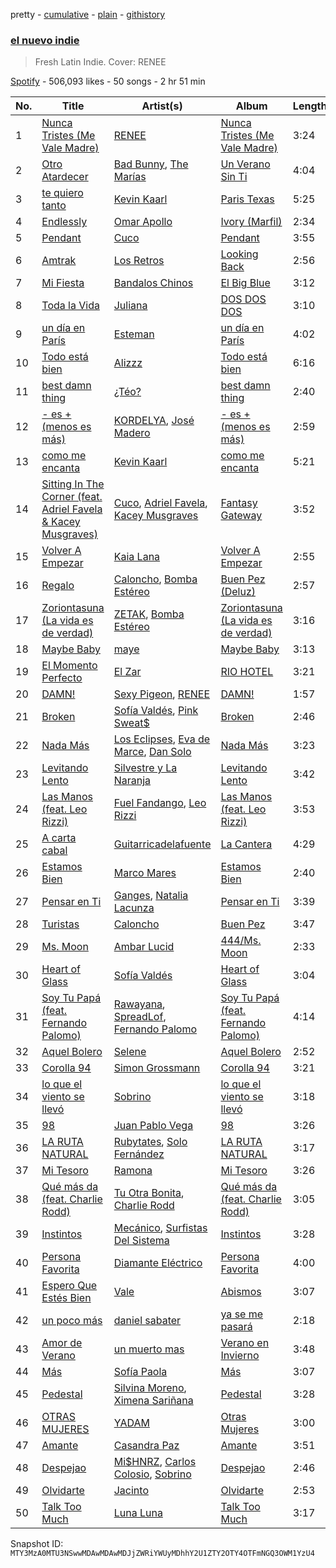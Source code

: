 pretty - [cumulative](/playlists/cumulative/37i9dQZF1DWU6aakG7fctq.md) - [plain](/playlists/plain/37i9dQZF1DWU6aakG7fctq) - [githistory](https://github.githistory.xyz/mackorone/spotify-playlist-archive/blob/main/playlists/plain/37i9dQZF1DWU6aakG7fctq)

### [el nuevo indie](https://open.spotify.com/playlist/37i9dQZF1DWU6aakG7fctq)

> Fresh Latin Indie\. Cover: RENEE

[Spotify](https://open.spotify.com/user/spotify) - 506,093 likes - 50 songs - 2 hr 51 min

| No. | Title | Artist(s) | Album | Length |
|---|---|---|---|---|
| 1 | [Nunca Tristes \(Me Vale Madre\)](https://open.spotify.com/track/3LWay44eeYFEh27Gf1UA7J) | [RENEE](https://open.spotify.com/artist/2pbO2XyPJGWz2s0OZeD4pR) | [Nunca Tristes \(Me Vale Madre\)](https://open.spotify.com/album/5YoNvYemEqvFVdWicpjPe8) | 3:24 |
| 2 | [Otro Atardecer](https://open.spotify.com/track/0E0DRHf5PfMeor0ZCwB3oT) | [Bad Bunny](https://open.spotify.com/artist/4q3ewBCX7sLwd24euuV69X), [The Marías](https://open.spotify.com/artist/2sSGPbdZJkaSE2AbcGOACx) | [Un Verano Sin Ti](https://open.spotify.com/album/3RQQmkQEvNCY4prGKE6oc5) | 4:04 |
| 3 | [te quiero tanto](https://open.spotify.com/track/04aBuWoZeHYJeDDTWYSgso) | [Kevin Kaarl](https://open.spotify.com/artist/6OBGbSaBUvQtk9wpQfDbOE) | [Paris Texas](https://open.spotify.com/album/2H7Ptwzuy83loDyZzHiPw8) | 5:25 |
| 4 | [Endlessly](https://open.spotify.com/track/4VUXAoJESfRV3ceUYtzfpQ) | [Omar Apollo](https://open.spotify.com/artist/5FxD8fkQZ6KcsSYupDVoSO) | [Ivory \(Marfil\)](https://open.spotify.com/album/3ZexesAv5PN4RPMiEkOEXC) | 2:34 |
| 5 | [Pendant](https://open.spotify.com/track/45iJnPjul5yDYefM6GEYZB) | [Cuco](https://open.spotify.com/artist/2Tglaf8nvDzwSQnpSrjLHP) | [Pendant](https://open.spotify.com/album/5Byl3llMQRhBj88mYrEbGS) | 3:55 |
| 6 | [Amtrak](https://open.spotify.com/track/5F6ekGcdu623mkhTVgk64Z) | [Los Retros](https://open.spotify.com/artist/0qraFJK6boYSp4ZMMX4PzG) | [Looking Back](https://open.spotify.com/album/7dPHUYbBBUfMj6LDD2Ui7Z) | 2:56 |
| 7 | [Mi Fiesta](https://open.spotify.com/track/1h1ryRXPpMLgXeYdq9qylK) | [Bandalos Chinos](https://open.spotify.com/artist/0wn2qDKzeFlhjRUtJAwJjp) | [El Big Blue](https://open.spotify.com/album/1K6DMhbzgcx1T8e4HPnOX4) | 3:12 |
| 8 | [Toda la Vida](https://open.spotify.com/track/2KSUy9yJZbXXfvIIIqQ6we) | [Juliana](https://open.spotify.com/artist/5Mc6124m8waYCvdYLyM8CY) | [DOS DOS DOS](https://open.spotify.com/album/0mND2TIOaPmbkchdyu59TP) | 3:10 |
| 9 | [un día en París](https://open.spotify.com/track/4qGSb2elUwIqbe4Psomxxs) | [Esteman](https://open.spotify.com/artist/3ZtIhDSOuRkpDyqjx53X1R) | [un día en París](https://open.spotify.com/album/5yhz5asZRCa5dceBZBicmo) | 4:02 |
| 10 | [Todo está bien](https://open.spotify.com/track/7mDCKxyt76ao6zoqQb1fiv) | [Alizzz](https://open.spotify.com/artist/23herDudxPBB3S81GB5uG3) | [Todo está bien](https://open.spotify.com/album/5bQI76VLd3mxqse1gRF6y0) | 6:16 |
| 11 | [best damn thing](https://open.spotify.com/track/3eJ5PX6pbzRGSmCFMzdsnF) | [¿Téo?](https://open.spotify.com/artist/0jsnWH4QCKcAMpR7vEhh9u) | [best damn thing](https://open.spotify.com/album/0LoAlGQH5OWrgmSKDs4Ad5) | 2:40 |
| 12 | [\- es + \(menos es más\)](https://open.spotify.com/track/3A5qg9rPxX4ANtff8ZLhMX) | [KORDELYA](https://open.spotify.com/artist/3JmbGjGpi55FRnjvjH9ljV), [José Madero](https://open.spotify.com/artist/62nVRNDLaS8m1p31F6omGw) | [\- es + \(menos es más\)](https://open.spotify.com/album/1y0JGvEzLx4z5kW1RbJaJA) | 2:59 |
| 13 | [como me encanta](https://open.spotify.com/track/6LkquZ7k3q1eeBtltF63lj) | [Kevin Kaarl](https://open.spotify.com/artist/6OBGbSaBUvQtk9wpQfDbOE) | [como me encanta](https://open.spotify.com/album/6YoWXvum55EbkVxoCawSZE) | 5:21 |
| 14 | [Sitting In The Corner \(feat\. Adriel Favela & Kacey Musgraves\)](https://open.spotify.com/track/1Cx5pTBRWI67JXVmMGJT23) | [Cuco](https://open.spotify.com/artist/2Tglaf8nvDzwSQnpSrjLHP), [Adriel Favela](https://open.spotify.com/artist/0PrhwIWbqYFYyY2ZrkIWgI), [Kacey Musgraves](https://open.spotify.com/artist/70kkdajctXSbqSMJbQO424) | [Fantasy Gateway](https://open.spotify.com/album/7JvjOgEBBcrLs9048x1QcM) | 3:52 |
| 15 | [Volver A Empezar](https://open.spotify.com/track/2UuR56kahTzNGArpn3PWEF) | [Kaia Lana](https://open.spotify.com/artist/2w1kIJBDjYnpHHVLiTn3FJ) | [Volver A Empezar](https://open.spotify.com/album/2u7Y1Qyval9xBgqWo26ivN) | 2:55 |
| 16 | [Regalo](https://open.spotify.com/track/3MXOxopceDsYngMsEpYBkN) | [Caloncho](https://open.spotify.com/artist/2z3KntXLyEF5Lvz1kpdBoA), [Bomba Estéreo](https://open.spotify.com/artist/5n9bMYfz9qss2VOW89EVs2) | [Buen Pez \(Deluz\)](https://open.spotify.com/album/3s2UhG2xtyqzAVc9qGqWpe) | 2:57 |
| 17 | [Zoriontasuna \(La vida es de verdad\)](https://open.spotify.com/track/1DrFtxkulZZnuEHOVdWCJC) | [ZETAK](https://open.spotify.com/artist/4fYuFg89YvkN1bUwpXumdE), [Bomba Estéreo](https://open.spotify.com/artist/5n9bMYfz9qss2VOW89EVs2) | [Zoriontasuna \(La vida es de verdad\)](https://open.spotify.com/album/4lyrZqAyG9yd8FiSYDPvwa) | 3:16 |
| 18 | [Maybe Baby](https://open.spotify.com/track/2SAIOfbBGw6Vvt8sW3qkP2) | [maye](https://open.spotify.com/artist/5ti5FPHgtaSf15KcUisZMt) | [Maybe Baby](https://open.spotify.com/album/3Nv4qF7y94KVdKMXoBYW1B) | 3:13 |
| 19 | [El Momento Perfecto](https://open.spotify.com/track/7LUepo06YjPnIoDVmiwYlJ) | [El Zar](https://open.spotify.com/artist/1cj1ov4uZ0Htsx9PWDpNvi) | [RIO HOTEL](https://open.spotify.com/album/39X3Jhsy9oT9XzgoUDs5P9) | 3:21 |
| 20 | [DAMN!](https://open.spotify.com/track/1uGCxUV2OJngJan7DKjGCo) | [Sexy Pigeon](https://open.spotify.com/artist/4gnQSPui3dzrkaFdf18P6U), [RENEE](https://open.spotify.com/artist/2pbO2XyPJGWz2s0OZeD4pR) | [DAMN!](https://open.spotify.com/album/6ISGikUMrS710I2NF5Ityr) | 1:57 |
| 21 | [Broken](https://open.spotify.com/track/3YLIRe9P2UreZ3XKv8DJKm) | [Sofía Valdés](https://open.spotify.com/artist/0caswMNVJ7vPNC1Z7NOeCT), [Pink Sweat$](https://open.spotify.com/artist/1W7FNibLa0O0b572tB2w7t) | [Broken](https://open.spotify.com/album/12kWRxspXnd2ISMbXPMPcp) | 2:46 |
| 22 | [Nada Más](https://open.spotify.com/track/2zGgmBG8ARyxzFQWwZR1aF) | [Los Eclipses](https://open.spotify.com/artist/21EtvnD59JJJiUP0qZP7WY), [Eva de Marce](https://open.spotify.com/artist/1UgwU7ChXfMkwH9t6ivW2E), [Dan Solo](https://open.spotify.com/artist/7E1ZwNnXreZgJpmTNUJva7) | [Nada Más](https://open.spotify.com/album/4CmNOJ4aObpDo3bUSIq8Hz) | 3:23 |
| 23 | [Levitando Lento](https://open.spotify.com/track/2uQRhJo29IQVKiUUmYLqTm) | [Silvestre y La Naranja](https://open.spotify.com/artist/1hE5imhaIrCEKoHLHW9aCO) | [Levitando Lento](https://open.spotify.com/album/35erxSQT8lds419FlnC6WP) | 3:42 |
| 24 | [Las Manos \(feat\. Leo Rizzi\)](https://open.spotify.com/track/3NeXCMnUryDbrNq5lTXzN0) | [Fuel Fandango](https://open.spotify.com/artist/1MbqzxZvHtdClX1cBKU2OG), [Leo Rizzi](https://open.spotify.com/artist/2281RSmb2cN6knnt0Iarb2) | [Las Manos \(feat\. Leo Rizzi\)](https://open.spotify.com/album/3cYcINLCZbHjgvuGgNxiFk) | 3:53 |
| 25 | [A carta cabal](https://open.spotify.com/track/3asOJIkC0NT24zR2S20azY) | [Guitarricadelafuente](https://open.spotify.com/artist/0oBiYchunKTMDesVICwrvL) | [La Cantera](https://open.spotify.com/album/3BDwyojdwMAmBEsXZlyQjW) | 4:29 |
| 26 | [Estamos Bien](https://open.spotify.com/track/1VvnmpJBpaJ6LOObkwOg7C) | [Marco Mares](https://open.spotify.com/artist/5Eg5ZoZgXAa1Eit48sxoKQ) | [Estamos Bien](https://open.spotify.com/album/1kCf3v2NqFFTmQwRwlRe3G) | 2:40 |
| 27 | [Pensar en Ti](https://open.spotify.com/track/4phOa75nrH2sCq475pwBq2) | [Ganges](https://open.spotify.com/artist/7gtqMRAdH6DvPm2gdoI17Q), [Natalia Lacunza](https://open.spotify.com/artist/3Zs59sqZJ6fWQqWbRC8bOP) | [Pensar en Ti](https://open.spotify.com/album/4JqpGaYWAdPnQJiBqnSzeF) | 3:39 |
| 28 | [Turistas](https://open.spotify.com/track/63FbeYkl2RYS4t3NlstoDR) | [Caloncho](https://open.spotify.com/artist/2z3KntXLyEF5Lvz1kpdBoA) | [Buen Pez](https://open.spotify.com/album/4M70tDygFtUlnlvmn5qLLV) | 3:47 |
| 29 | [Ms\. Moon](https://open.spotify.com/track/3HFDfyuMD3UU51G0AIfeTa) | [Ambar Lucid](https://open.spotify.com/artist/4nzV0hThyodYzrwksnS86G) | [444/Ms\. Moon](https://open.spotify.com/album/4XQ2sccEi11cw5EZZMA97Z) | 2:33 |
| 30 | [Heart of Glass](https://open.spotify.com/track/4qAuQIFDIlQUDLUQN1aPHp) | [Sofía Valdés](https://open.spotify.com/artist/0caswMNVJ7vPNC1Z7NOeCT) | [Heart of Glass](https://open.spotify.com/album/6HNtZqQFvOItPMymFKMqO7) | 3:04 |
| 31 | [Soy Tu Papá \(feat\. Fernando Palomo\)](https://open.spotify.com/track/0IK1nPN06x2HC05knvox4U) | [Rawayana](https://open.spotify.com/artist/2AbQwU2cuEGfD465wCXlg2), [SpreadLof](https://open.spotify.com/artist/2mcQK34XJohxAWqROKXm9O), [Fernando Palomo](https://open.spotify.com/artist/0mlE6ychUjCLEw4jNAdbG3) | [Soy Tu Papá \(feat\. Fernando Palomo\)](https://open.spotify.com/album/1yMQpJi4NbATzyf37Y0muR) | 4:14 |
| 32 | [Aquel Bolero](https://open.spotify.com/track/6DSyWW8BpzXBdymdZ9N61l) | [Selene](https://open.spotify.com/artist/5DURBx1fKt2VZesWMLtDiS) | [Aquel Bolero](https://open.spotify.com/album/4c3yqJyzQXoSpYkYi5reXG) | 2:52 |
| 33 | [Corolla 94](https://open.spotify.com/track/1HUzDAJRiiyk35cSnPXPUG) | [Simon Grossmann](https://open.spotify.com/artist/6t38N9HASTn9ca0PIxfReQ) | [Corolla 94](https://open.spotify.com/album/6tbVFYIDmco4NiEMxWEYsp) | 3:21 |
| 34 | [lo que el viento se llevó](https://open.spotify.com/track/2aBCMKMDskrazQZqb3JFzc) | [Sobrino](https://open.spotify.com/artist/0vEEYg1cJscAAw4sekHSOf) | [lo que el viento se llevó](https://open.spotify.com/album/2UIV5FHHm0n7L23lVQASnG) | 3:18 |
| 35 | [98](https://open.spotify.com/track/3H7oZCSHd0QbV79Ur2wCPZ) | [Juan Pablo Vega](https://open.spotify.com/artist/2PfyKA4qhjkxUVkerTCxz0) | [98](https://open.spotify.com/album/6FIyZQ7DHCY6Jlg3AbrF50) | 3:26 |
| 36 | [LA RUTA NATURAL](https://open.spotify.com/track/0AYuekoqdajrQ00H0Cq0tt) | [Rubytates](https://open.spotify.com/artist/2Mk7yrY8Dt93tvVhyxh8Zj), [Solo Fernández](https://open.spotify.com/artist/0bvP91QlkYvAFP71Cw6PkM) | [LA RUTA NATURAL](https://open.spotify.com/album/0whMdPH7cZKZF8OzgkxiCp) | 3:17 |
| 37 | [Mi Tesoro](https://open.spotify.com/track/1V6Tp4pBAHByhlZrMTOYxd) | [Ramona](https://open.spotify.com/artist/3K8X4ZoPqijzc6QSP4eAQF) | [Mi Tesoro](https://open.spotify.com/album/1507DkjEBQqhE2xXHrOTOT) | 3:26 |
| 38 | [Qué más da \(feat\. Charlie Rodd\)](https://open.spotify.com/track/48ynQ6ebXb7KC6TuQmVfdb) | [Tu Otra Bonita](https://open.spotify.com/artist/4dGKPIQgs3bhGLPaPXLl3a), [Charlie Rodd](https://open.spotify.com/artist/2vylKAxeoJ2dAwIi9ck762) | [Qué más da \(feat\. Charlie Rodd\)](https://open.spotify.com/album/4J9rqXc6sk1UmjOPFvhuL9) | 3:05 |
| 39 | [Instintos](https://open.spotify.com/track/4j8t4hyR1Q9SO3oQlgoam6) | [Mecánico](https://open.spotify.com/artist/2oUsBhAi9Mac4BjHxt55ct), [Surfistas Del Sistema](https://open.spotify.com/artist/5lB9hKk7gAgG5tkb9N1LaJ) | [Instintos](https://open.spotify.com/album/7sQaOy9wPUgiq2KM94RbES) | 3:28 |
| 40 | [Persona Favorita](https://open.spotify.com/track/4vzTSRapnXGGZUoxsiCtL3) | [Diamante Eléctrico](https://open.spotify.com/artist/4VAZ6unMJx5upeWn0aFYuo) | [Persona Favorita](https://open.spotify.com/album/00cy9kHF15QYiSfD6Eyo5v) | 4:00 |
| 41 | [Espero Que Estés Bien](https://open.spotify.com/track/38S97g7LqJ62vCYS3tVMTe) | [Vale](https://open.spotify.com/artist/22p8vOZwMABvl5qt2nZHWD) | [Abismos](https://open.spotify.com/album/5wFCEY9HExtzfyTETDeAHi) | 3:07 |
| 42 | [un poco más](https://open.spotify.com/track/6LKZFDMdW2I59hv7jA5UOV) | [daniel sabater](https://open.spotify.com/artist/5yTNm3JFNfBa79zLIRKVwN) | [ya se me pasará](https://open.spotify.com/album/4UdbepeAR4DDMLWR08MBxr) | 2:18 |
| 43 | [Amor de Verano](https://open.spotify.com/track/2XvJurdJip7XdjW1j1EfS8) | [un muerto mas](https://open.spotify.com/artist/31BzLsWVOEfGQTDIe6atC0) | [Verano en Invierno](https://open.spotify.com/album/54NK5gk2Gx0fkycE2hUiM5) | 3:48 |
| 44 | [Más](https://open.spotify.com/track/6mBo4qsU84G7R9AlUiEH2X) | [Sofía Paola](https://open.spotify.com/artist/6gC5HmMueMdiRY3rGtkrKx) | [Más](https://open.spotify.com/album/4WTCqF2U70MdKiBK3RwbZ7) | 3:07 |
| 45 | [Pedestal](https://open.spotify.com/track/7p4QEB7iXuOG7Zomx9WMqn) | [Silvina Moreno](https://open.spotify.com/artist/2wMN1UAgISJA8yQusQL18G), [Ximena Sariñana](https://open.spotify.com/artist/7plUpXSFcSJUZSiZAoXqr1) | [Pedestal](https://open.spotify.com/album/2IsAYh8idgFVFh9ZeJ1Yu6) | 3:28 |
| 46 | [OTRAS MUJERES](https://open.spotify.com/track/3TPyzaMVYGZq6PV1J4kXBV) | [YADAM](https://open.spotify.com/artist/6JTZ3lKjLYsw1h5jDkwDhf) | [Otras Mujeres](https://open.spotify.com/album/7kjsiTEu2hzDx0ioEPhWkF) | 3:00 |
| 47 | [Amante](https://open.spotify.com/track/63ItGyBtbfsR2zXTIxQZBz) | [Casandra Paz](https://open.spotify.com/artist/09uLTF7iK7cR3WsyhGJCoQ) | [Amante](https://open.spotify.com/album/1oHRJevcSdW6KVVZH81Uuk) | 3:51 |
| 48 | [Despejao](https://open.spotify.com/track/647jFWacZ3OiV3OmKhbu4q) | [Mi$HNRZ](https://open.spotify.com/artist/1pnscOsCDX2GTRnmxT1l1C), [Carlos Colosio](https://open.spotify.com/artist/2kAfu4SJeTLKbvAnjbT2Au), [Sobrino](https://open.spotify.com/artist/0vEEYg1cJscAAw4sekHSOf) | [Despejao](https://open.spotify.com/album/6H4XoMzMjFlmLVprP5lGFb) | 2:46 |
| 49 | [Olvidarte](https://open.spotify.com/track/77t0JVEA0Y8jvdSk2m6rUr) | [Jacinto](https://open.spotify.com/artist/1JYd1ixkJMTMLZ64Byk2uj) | [Olvidarte](https://open.spotify.com/album/5Kf3lNPZC50JcbEd8X6HWB) | 2:53 |
| 50 | [Talk Too Much](https://open.spotify.com/track/1klV5fgwM7BJYN01s8WYAm) | [Luna Luna](https://open.spotify.com/artist/5TlEHNqVreukNnk4aj7mVr) | [Talk Too Much](https://open.spotify.com/album/2nCLBUPR0M5n5jX0vkWN66) | 3:17 |

Snapshot ID: `MTY3MzA0MTU3NSwwMDAwMDAwMDJjZWRiYWUyMDhhY2U1ZTY2OTY4OTFmNGQ3OWM1YzU4`
